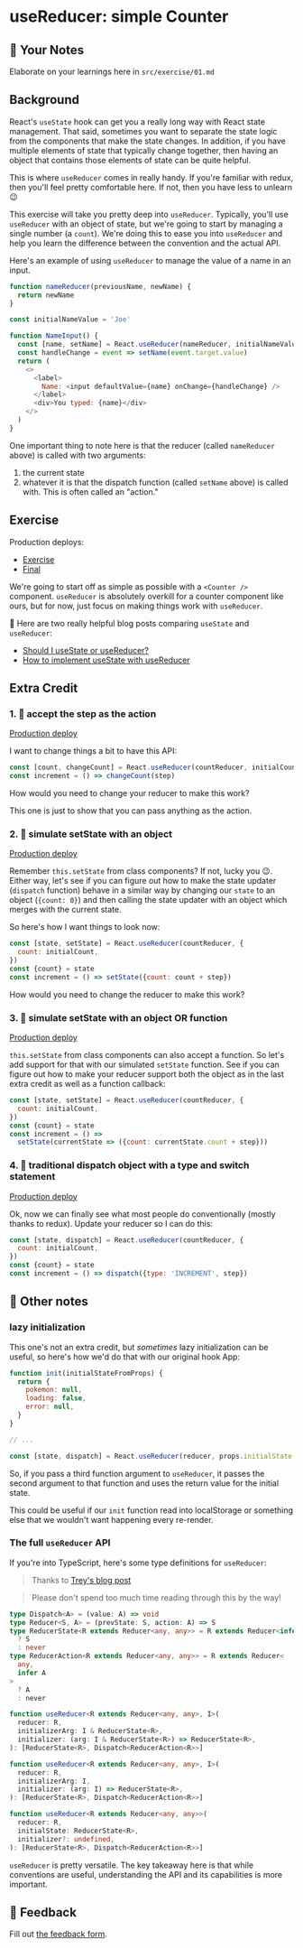 # useReducer: simple Counter

## 📝 Your Notes

Elaborate on your learnings here in `src/exercise/01.md`

## Background

React's `useState` hook can get you a really long way with React state
management. That said, sometimes you want to separate the state logic from the
components that make the state changes. In addition, if you have multiple
elements of state that typically change together, then having an object that
contains those elements of state can be quite helpful.

This is where `useReducer` comes in really handy. If you're familiar with redux,
then you'll feel pretty comfortable here. If not, then you have less to unlearn
😉

This exercise will take you pretty deep into `useReducer`. Typically, you'll use
`useReducer` with an object of state, but we're going to start by managing a
single number (a `count`). We're doing this to ease you into `useReducer` and
help you learn the difference between the convention and the actual API.

Here's an example of using `useReducer` to manage the value of a name in an
input.

```javascript
function nameReducer(previousName, newName) {
  return newName
}

const initialNameValue = 'Joe'

function NameInput() {
  const [name, setName] = React.useReducer(nameReducer, initialNameValue)
  const handleChange = event => setName(event.target.value)
  return (
    <>
      <label>
        Name: <input defaultValue={name} onChange={handleChange} />
      </label>
      <div>You typed: {name}</div>
    </>
  )
}
```

One important thing to note here is that the reducer (called `nameReducer`
above) is called with two arguments:

1. the current state
2. whatever it is that the dispatch function (called `setName` above) is called
   with. This is often called an "action."

## Exercise

Production deploys:

- [Exercise](https://advanced-react-hooks.netlify.com/isolated/exercise/01.js)
- [Final](https://advanced-react-hooks.netlify.com/isolated/final/01.js)

We're going to start off as simple as possible with a `<Counter />` component.
`useReducer` is absolutely overkill for a counter component like ours, but for
now, just focus on making things work with `useReducer`.

📜 Here are two really helpful blog posts comparing `useState` and `useReducer`:

- [Should I useState or useReducer?](https://kentcdodds.com/blog/should-i-usestate-or-usereducer)
- [How to implement useState with useReducer](https://kentcdodds.com/blog/how-to-implement-usestate-with-usereducer)

## Extra Credit

### 1. 💯 accept the step as the action

[Production deploy](https://advanced-react-hooks.netlify.com/isolated/final/01.extra-1.js)

I want to change things a bit to have this API:

```javascript
const [count, changeCount] = React.useReducer(countReducer, initialCount)
const increment = () => changeCount(step)
```

How would you need to change your reducer to make this work?

This one is just to show that you can pass anything as the action.

### 2. 💯 simulate setState with an object

[Production deploy](https://advanced-react-hooks.netlify.com/isolated/final/01.extra-2.js)

Remember `this.setState` from class components? If not, lucky you 😉. Either
way, let's see if you can figure out how to make the state updater (`dispatch`
function) behave in a similar way by changing our `state` to an object
(`{count: 0}`) and then calling the state updater with an object which merges
with the current state.

So here's how I want things to look now:

```javascript
const [state, setState] = React.useReducer(countReducer, {
  count: initialCount,
})
const {count} = state
const increment = () => setState({count: count + step})
```

How would you need to change the reducer to make this work?

### 3. 💯 simulate setState with an object OR function

[Production deploy](https://advanced-react-hooks.netlify.com/isolated/final/01.extra-3.js)

`this.setState` from class components can also accept a function. So let's add
support for that with our simulated `setState` function. See if you can figure
out how to make your reducer support both the object as in the last extra credit
as well as a function callback:

```javascript
const [state, setState] = React.useReducer(countReducer, {
  count: initialCount,
})
const {count} = state
const increment = () =>
  setState(currentState => ({count: currentState.count + step}))
```

### 4. 💯 traditional dispatch object with a type and switch statement

[Production deploy](https://advanced-react-hooks.netlify.com/isolated/final/01.extra-4.js)

Ok, now we can finally see what most people do conventionally (mostly thanks to
redux). Update your reducer so I can do this:

```javascript
const [state, dispatch] = React.useReducer(countReducer, {
  count: initialCount,
})
const {count} = state
const increment = () => dispatch({type: 'INCREMENT', step})
```

## 🦉 Other notes

### lazy initialization

This one's not an extra credit, but _sometimes_ lazy initialization can be
useful, so here's how we'd do that with our original hook App:

```javascript
function init(initialStateFromProps) {
  return {
    pokemon: null,
    loading: false,
    error: null,
  }
}

// ...

const [state, dispatch] = React.useReducer(reducer, props.initialState, init)
```

So, if you pass a third function argument to `useReducer`, it passes the second
argument to that function and uses the return value for the initial state.

This could be useful if our `init` function read into localStorage or something
else that we wouldn't want happening every re-render.

### The full `useReducer` API

If you're into TypeScript, here's some type definitions for `useReducer`:

> Thanks to [Trey's blog post](https://levelup.gitconnected.com/db1858d1fb9c)

> Please don't spend too much time reading through this by the way!

```typescript
type Dispatch<A> = (value: A) => void
type Reducer<S, A> = (prevState: S, action: A) => S
type ReducerState<R extends Reducer<any, any>> = R extends Reducer<infer S, any>
  ? S
  : never
type ReducerAction<R extends Reducer<any, any>> = R extends Reducer<
  any,
  infer A
>
  ? A
  : never

function useReducer<R extends Reducer<any, any>, I>(
  reducer: R,
  initializerArg: I & ReducerState<R>,
  initializer: (arg: I & ReducerState<R>) => ReducerState<R>,
): [ReducerState<R>, Dispatch<ReducerAction<R>>]

function useReducer<R extends Reducer<any, any>, I>(
  reducer: R,
  initializerArg: I,
  initializer: (arg: I) => ReducerState<R>,
): [ReducerState<R>, Dispatch<ReducerAction<R>>]

function useReducer<R extends Reducer<any, any>>(
  reducer: R,
  initialState: ReducerState<R>,
  initializer?: undefined,
): [ReducerState<R>, Dispatch<ReducerAction<R>>]
```

`useReducer` is pretty versatile. The key takeaway here is that while
conventions are useful, understanding the API and its capabilities is more
important.

## 🦉 Feedback

Fill out
[the feedback form](https://ws.kcd.im/?ws=Advanced%20React%20Hooks%20%F0%9F%94%A5&e=01%3A%20useReducer%3A%20simple%20Counter&em=arturop%40nulogy.com).
